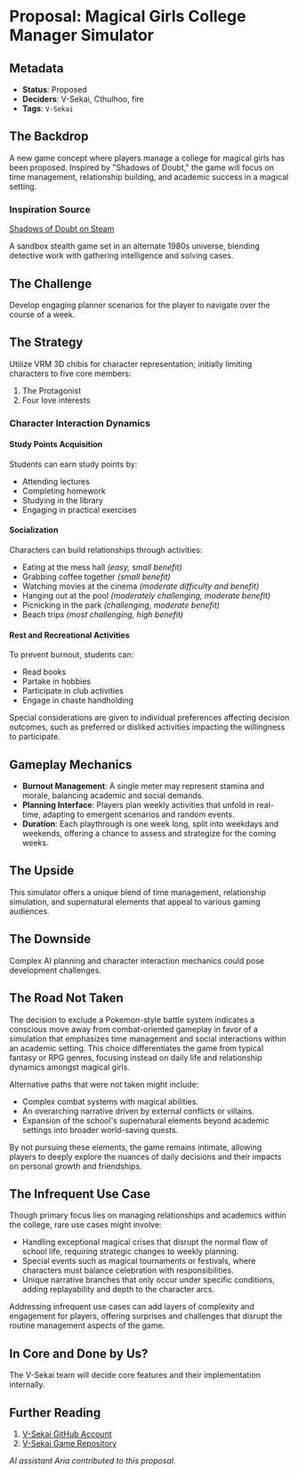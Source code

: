 # Proposal: Magical Girls College Manager Simulator

## Metadata

- **Status**: Proposed
- **Deciders**: V-Sekai, Cthulhoo, fire
- **Tags**: `V-Sekai`

## The Backdrop

A new game concept where players manage a college for magical girls has been proposed. Inspired by "Shadows of Doubt," the game will focus on time management, relationship building, and academic success in a magical setting.

### Inspiration Source

[Shadows of Doubt on Steam](https://store.steampowered.com/app/986130/Shadows_of_Doubt/)

A sandbox stealth game set in an alternate 1980s universe, blending detective work with gathering intelligence and solving cases.

## The Challenge

Develop engaging planner scenarios for the player to navigate over the course of a week.

## The Strategy

Utilize VRM 3D chibis for character representation; initially limiting characters to five core members:

1. The Protagonist
2. Four love interests

### Character Interaction Dynamics

#### Study Points Acquisition

Students can earn study points by:

- Attending lectures
- Completing homework
- Studying in the library
- Engaging in practical exercises

#### Socialization

Characters can build relationships through activities:

- Eating at the mess hall _(easy, small benefit)_
- Grabbing coffee together _(small benefit)_
- Watching movies at the cinema _(moderate difficulty and benefit)_
- Hanging out at the pool _(moderately challenging, moderate benefit)_
- Picnicking in the park _(challenging, moderate benefit)_
- Beach trips _(most challenging, high benefit)_

#### Rest and Recreational Activities

To prevent burnout, students can:

- Read books
- Partake in hobbies
- Participate in club activities
- Engage in chaste handholding

Special considerations are given to individual preferences affecting decision outcomes, such as preferred or disliked activities impacting the willingness to participate.

## Gameplay Mechanics

- **Burnout Management**: A single meter may represent stamina and morale, balancing academic and social demands.
- **Planning Interface**: Players plan weekly activities that unfold in real-time, adapting to emergent scenarios and random events.
- **Duration**: Each playthrough is one week long, split into weekdays and weekends, offering a chance to assess and strategize for the coming weeks.

## The Upside

This simulator offers a unique blend of time management, relationship simulation, and supernatural elements that appeal to various gaming audiences.

## The Downside

Complex AI planning and character interaction mechanics could pose development challenges.

## The Road Not Taken

The decision to exclude a Pokemon-style battle system indicates a conscious move away from combat-oriented gameplay in favor of a simulation that emphasizes time management and social interactions within an academic setting. This choice differentiates the game from typical fantasy or RPG genres, focusing instead on daily life and relationship dynamics amongst magical girls.

Alternative paths that were not taken might include:

- Complex combat systems with magical abilities.
- An overarching narrative driven by external conflicts or villains.
- Expansion of the school's supernatural elements beyond academic settings into broader world-saving quests.

By not pursuing these elements, the game remains intimate, allowing players to deeply explore the nuances of daily decisions and their impacts on personal growth and friendships.

## The Infrequent Use Case

Though primary focus lies on managing relationships and academics within the college, rare use cases might involve:

- Handling exceptional magical crises that disrupt the normal flow of school life, requiring strategic changes to weekly planning.
- Special events such as magical tournaments or festivals, where characters must balance celebration with responsibilities.
- Unique narrative branches that only occur under specific conditions, adding replayability and depth to the character arcs.

Addressing infrequent use cases can add layers of complexity and engagement for players, offering surprises and challenges that disrupt the routine management aspects of the game.

## In Core and Done by Us?

The V-Sekai team will decide core features and their implementation internally.

## Further Reading

1. [V-Sekai GitHub Account](https://github.com/v-sekai)
2. [V-Sekai Game Repository](https://github.com/v-sekai/v-sekai-game)

_AI assistant Aria contributed to this proposal._
